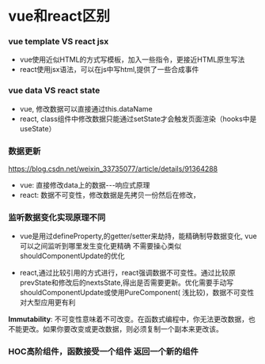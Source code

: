 # vue和react区别

### vue template VS react jsx

- vue使用近似HTML的方式写模板，加入一些指令，更接近HTML原生写法
- react使用jsx语法，可以在js中写html,提供了一些合成事件

### vue data VS react state

- vue, 修改数据可以直接通过this.dataName
- react, class组件中修改数据只能通过setState才会触发页面渲染（hooks中是useState）

### 数据更新

https://blog.csdn.net/weixin_33735077/article/details/91364288

- vue: 直接修改data上的数据---响应式原理
- react: 数据不可变性，修改数据是先拷贝一份然后在修改，

### 监听数据变化实现原理不同

- vue是用过defineProperty,的getter/setter来劫持，能精确制导数据变化, vue可以之间监听到哪里发生变化更精确 不需要操心类似shouldComponentUpdate的优化

- react,通过比较引用的方式进行，react强调数据不可变性。通过比较原prevState和修改后的nextsState,得出是否需要更新。优化需要手动写shouldComponentUpdate或使用PureComponent(
  浅比较)，数据不可变性对大型应用更有利

**Immutability**:
不可变性意味着不可改变。在函数式编程中，你无法更改数据，也不能更改。如果你要改变或更改数据，则必须复制一个副本来更改该。

### HOC高阶组件，函数接受一个组件 返回一个新的组件